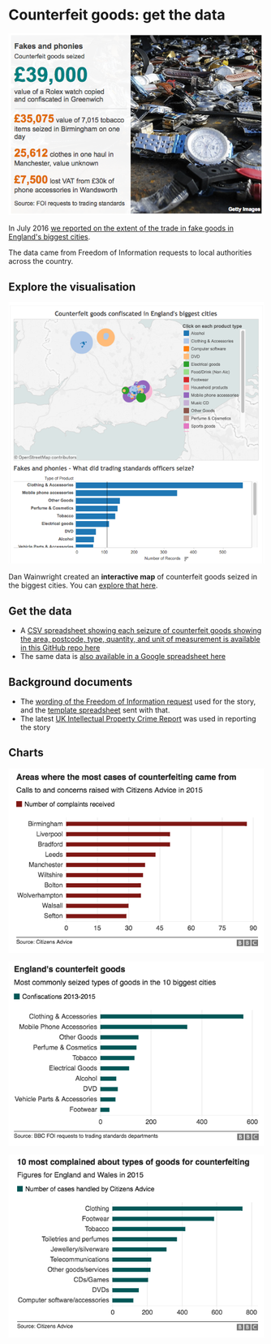 # Counterfeit goods: get the data

![](https://raw.githubusercontent.com/BBC-Data-Unit/counterfeit-goods/master/fakes%20and%20phonies%20infographic.png)

In July 2016 [we reported on the extent of the trade in fake goods in England's biggest cities](http://www.bbc.co.uk/news/uk-england-35925119).

The data came from Freedom of Information requests to local authorities across the country. 

## Explore the visualisation

![](https://raw.githubusercontent.com/BBC-Data-Unit/counterfeit-goods/master/counterfeit%20goods%20map.png)

Dan Wainwright created an **interactive map** of counterfeit goods seized in the biggest cities. You can [explore that here](https://public.tableau.com/profile/daniel.wainwright4535#!/vizhome/shared/KG3B7N9G7).

## Get the data

* A [CSV spreadsheet showing each seizure of counterfeit goods showing the area, postcode, type, quantity, and unit of measurement is available in this GitHub repo here](https://github.com/BBC-Data-Unit/counterfeit-goods/blob/master/Items%20seized%20by%20trading%20standards%20across%20England's%20biggest%20cities%20-%20Counterfeit%20seizures.csv)
* The same data is [also available in a Google spreadsheet here](https://docs.google.com/spreadsheets/d/1eykewTxWuwNCqrrTOlCCQ1xWLhkfTWnEQqdfckjwajs/edit#gid=0)

## Background documents

* The [wording of the Freedom of Information request](https://github.com/BBC-Data-Unit/counterfeit-goods/blob/master/FOI.md) used for the story, and the [template spreadsheet](https://github.com/BBC-Data-Unit/counterfeit-goods/blob/master/FOI%20response%20template%20counterfeit%20goods.xlsx) sent with that.
* The latest [UK Intellectual Property Crime Report](https://www.gov.uk/government/uploads/system/uploads/attachment_data/file/461792/ip-crime-report-2014-15.pdf) was used in reporting the story

## Charts

![](https://raw.githubusercontent.com/BBC-Data-Unit/counterfeit-goods/master/areas%20with%20most%20counterfeit%20goods.png)

![](https://raw.githubusercontent.com/BBC-Data-Unit/counterfeit-goods/master/most%20commonly%20seized%20fake%20goods%202013-2015.png)

![](https://raw.githubusercontent.com/BBC-Data-Unit/counterfeit-goods/master/most%20complained%20about%20counterfeit%20goods.png)
